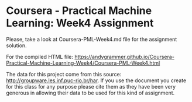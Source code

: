 # Coursera - Practical Machine Learning: Week4 Assignment

Please, take a look at Coursera-PML-Week4.md file for the assignment solution.

For the compiled HTML file: <https://andygrammer.github.io/Coursera-Practical-Machine-Learning-Week4/Coursera-PML-Week4.html>

The data for this project come from this source: <http://groupware.les.inf.puc-rio.br/har>. If you use the document you create for this class for any purpose please cite them as they have been very generous in allowing their data to be used for this kind of assignment. 
